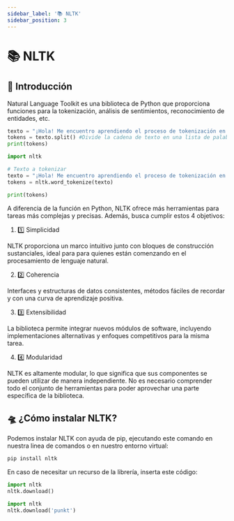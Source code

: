 ```yaml
---
sidebar_label: '📚 NLTK'
sidebar_position: 3
---
```


# 📚 NLTK

## 🌟 Introducción

Natural Language Toolkit es una biblioteca de Python que proporciona funciones para la tokenización, análisis de sentimientos, reconocimiento de entidades, etc.

```python title="Ejemplo de tokenización en Python"
texto = "¡Hola! Me encuentro aprendiendo el proceso de tokenización en la mejor página de programación en python."
tokens = texto.split() #Divide la cadena de texto en una lista de palabras
print(tokens)
```

```python title="Ejemplo de tokenización de palabras con nltk"
import nltk

# Texto a tokenizar
texto = "¡Hola! Me encuentro aprendiendo el proceso de tokenización en la mejor página de programación en python."
tokens = nltk.word_tokenize(texto)

print(tokens)
```

A diferencia de la función en Python, NLTK ofrece más herramientas para tareas más complejas y precisas. Además, busca cumplir estos 4 objetivos:

1. 1️⃣ Simplicidad

NLTK proporciona un marco intuitivo junto con bloques de construcción sustanciales, ideal para para quienes están comenzando en el procesamiento de lenguaje natural.

2. 2️⃣ Coherencia

Interfaces y estructuras de datos consistentes, métodos fáciles de recordar y con una curva de aprendizaje positiva.

3. 3️⃣ Extensibilidad

La biblioteca permite integrar nuevos módulos de software, incluyendo implementaciones alternativas y enfoques competitivos para la misma tarea.

4. 4️⃣ Modularidad

NLTK es altamente modular, lo que significa que sus componentes se pueden utilizar de manera independiente. No es necesario comprender todo el conjunto de herramientas para poder aprovechar una parte específica de la biblioteca.

## 🛸 ¿Cómo instalar NLTK?

Podemos instalar NLTK con ayuda de pip, ejecutando este comando en nuestra linea de comandos o en nuestro entorno virtual:

```bash title="Instalar NLTK con pip"
pip install nltk
```

En caso de necesitar un recurso de la librería, inserta este código:

```python title="Instalar todos los recursos de nltk"
import nltk
nltk.download()
```

```python title="Instalar algún recurso de nltk"
import nltk
nltk.download('punkt')
```
